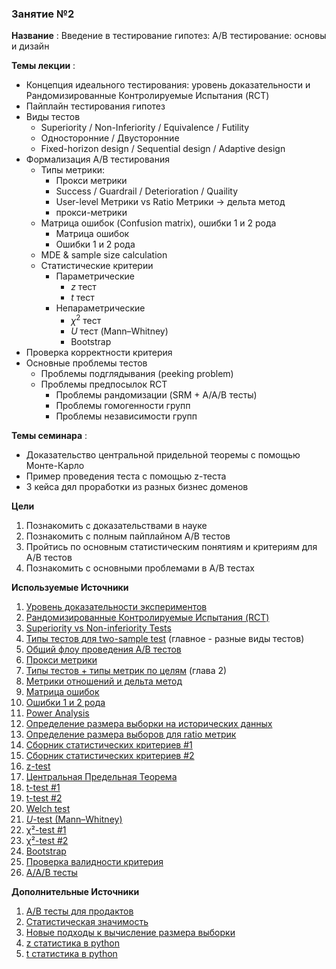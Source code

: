 ### Занятие №2

**Название** : Введение в тестирование гипотез: A/B тестирование: основы и дизайн

**Темы лекции** : 
  * Концепция идеального тестирования: уровень доказательности и Рандомизированные Контролируемые Испытания (RCT)
  * Пайплайн тестирования гипотез
  * Виды тестов
    * Superiority / Non-Inferiority / Equivalence / Futility
    * Односторонние / Двусторонние
    * Fixed-horizon design / Sequential design / Adaptive design
  * Формализация A/B тестирования
    * Типы метрики:
      * Прокси метрики
      * Success / Guardrail / Deterioration / Quaility
      * User-level Метрики vs Ratio Метрики  -> дельта метод
      * прокси-метрики
    * Матрица ошибок (Confusion matrix), ошибки 1 и 2 рода 
      * Матрица ошибок
      * Ошибки 1 и 2 рода
    * MDE & sample size calculation
    * Статистические критерии
      * Параметрические
        * $z$ тест
        * $t$ тест
      * Непараметрические
        * $\chi^2$ тест
        * $U$ тест (Mann–Whitney)
        * Bootstrap
  * Проверка корректности критерия
  * Основные проблемы тестов
    * Проблемы подглядывания (peeking problem)
    * Проблемы предпосылок RCT
      * Проблемы рандомизации (SRM + A/A/B тесты)
      * Проблемы гомогенности групп
      * Проблемы независимости групп

**Темы семинара** : 
  * Доказательство центральной придельной теоремы с помощью Монте-Карло
  * Пример проведения теста с помощью z-теста
  * 3 кейса дял проработки из разных бизнес доменов

  **Цели**

  1. Познакомить с доказательствами в науке
  2. Познакомить с полным пайплайном A/B тестов
  3. Пройтись по основным статистическим понятиям и критериям для A/B тестов
  4. Познакомить с основными проблемами в A/B тестах

**Используемые Источники** 

   1. [Уровень доказательности экспериментов](https://en.wikipedia.org/wiki/Hierarchy_of_evidence) 
   2. [Рандомизированные Контролируемые Испытания (RCT)](https://en.wikipedia.org/wiki/Randomized_controlled_trial)
   3. [Superiority vs Non-inferiority Tests](https://blog.analytics-toolkit.com/2017/case-non-inferiority-designs-ab-testing/)
   4. [Типы тестов для two-sample test](https://www.ncss.com/wp-content/themes/ncss/pdf/Procedures/NCSS/Two_Proportions-Non-Inferiority,_Superiority,_Equivalence,_and_Two-Sided_Tests_vs_a_Margin.pdf) (главное - разные виды тестов)
   5. [Общий флоу проведения A/B тестов](http://www.machinelearning.ru/wiki/index.php?title=Проверка_статистических_гипотез)
   6. [Прокси метрики](https://www.youtube.com/watch?v=fSRKOr3L6AI) 
   7. [Типы тестов + типы метрик по целям](https://arxiv.org/pdf/2402.11609)  (глава 2)
   8. [Метрики отношений и дельта метод](https://habr.com/ru/companies/X5Tech/articles/740476/)
   9. [Матрица ошибок](https://en.wikipedia.org/wiki/Confusion_matrix#cite_ref-22)
   10. [Ошибки 1 и 2 рода](https://ru.wikipedia.org/wiki/Ошибки_первого_и_второго_рода)
   11. [Power Analysis](https://chabefer.github.io/STCI/Power.html#basics-of-traditional-power-analysis-using-test-statistics)
   12. [Определение размера выборки на исторических данных](https://habr.com/ru/companies/lamoda/articles/707816/)
   13. [Определение размера выборов для ratio метрик](https://medium.com/expedia-group-tech/how-to-size-for-online-experiments-with-ratio-metrics-3d57362f1967)
   14. [Сборник статистических критериев #1](https://www.statskingdom.com/index.html)
   15. [Сборник статистических критериев #2](https://www.biostathandbook.com/testchoice.html)
   16. [z-test](https://bytepawn.com/ab-testing-and-the-ztest.html#ab-testing-and-the-ztest)
   17. [Центральная Предельная Теорема](https://ru.wikipedia.org/wiki/Центральная_предельная_теорема)
   18. [t-test #1](https://habr.com/ru/companies/X5Tech/articles/807001/)
   19. [t-test #2](https://bytepawn.com/ab-testing-and-the-ttest.html#ab-testing-and-the-ttest)
   20. [Welch test](https://habr.com/ru/companies/X5Tech/articles/896182/)
   21. [$U$-test (Mann–Whitney)](https://habr.com/ru/companies/avito/articles/709596/)
   22. [χ²-test #1](https://habr.com/ru/companies/mygames/articles/677074/)
   23. [χ²-test #2](https://bytepawn.com/ab-testing-and-the-chi-squared-test.html#ab-testing-and-the-chi-squared-test)
   24. [Bootstrap](https://habr.com/ru/companies/X5Tech/articles/679842/)
   25. [Проверка валидности критерия](https://habr.com/ru/companies/X5Tech/articles/706388/)
   26. [A/A/B тесты](https://koch-kir.medium.com/не-стоит-проводить-а-а-в-тест-936e9e7a3b96)


**Дополнительные Источники**

  1. [A/B тесты для продактов](https://www.youtube.com/live/gMx-juYkNCw)
  2. [Статистическая значимость](https://en.wikipedia.org/wiki/Statistical_significance)
  3. [Новые подходы к вычисление размера выборки](https://arxiv.org/pdf/2305.16459)
  4. [z статистика в python](https://habr.com/ru/articles/557424/)
  5. [t статистика в python](https://habr.com/ru/articles/559062/)

